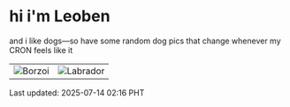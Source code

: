 # hi i'm Leoben

and i like dogs—so have some random dog pics that change whenever my CRON feels like it

|  |  |
|--------|----------|
| ![Borzoi](https://random-dog-vercel.vercel.app/api/random-borzoi?v=1752430583) | ![Labrador](https://random-dog-vercel.vercel.app/api/random-labrador?v=1752430583) |

Last updated: 2025-07-14 02:16 PHT
